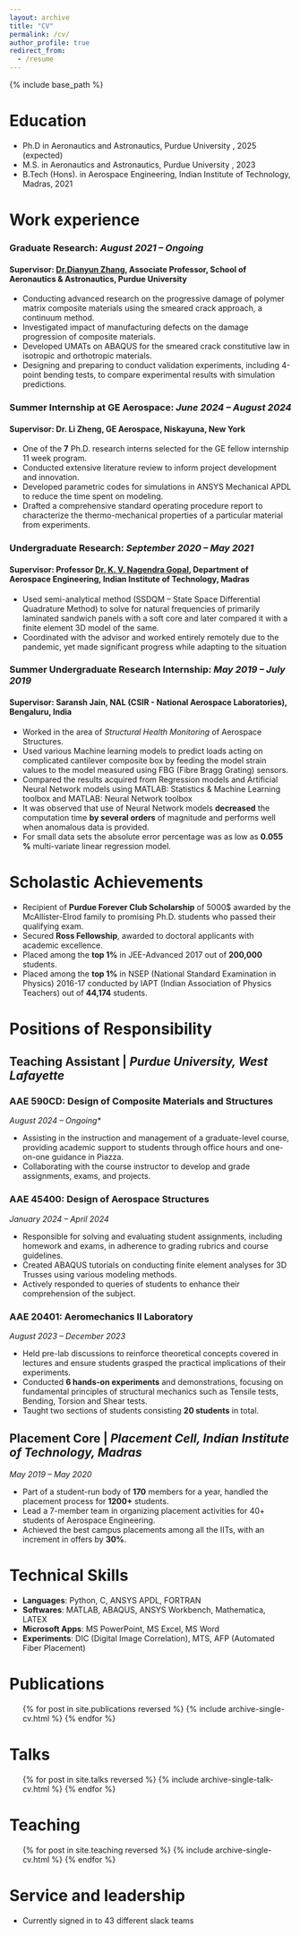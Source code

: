 ```yaml
---
layout: archive
title: "CV"
permalink: /cv/
author_profile: true
redirect_from:
  - /resume
---
```


{% include base_path %}

Education
======
* Ph.D in Aeronautics and Astronautics, Purdue University , 2025 (expected)
* M.S. in Aeronautics and Astronautics, Purdue University , 2023
* B.Tech (Hons). in Aerospace Engineering, Indian Institute of Technology, Madras, 2021


Work experience
======
### **Graduate Research**: *August 2021 – Ongoing*
#### Supervisor: [Dr.Dianyun Zhang](https://www.purdue.edu/cmsc/tech-area-bio/zhang.php), Associate Professor, School of Aeronautics & Astronautics, Purdue University ####
  * Conducting advanced research on the progressive damage of polymer matrix composite materials using the smeared crack approach, a continuum method.
  * Investigated impact of manufacturing defects on the damage progression of composite materials.
  * Developed UMATs on ABAQUS for the smeared crack constitutive law in isotropic and orthotropic materials.
  * Designing and preparing to conduct validation experiments, including 4-point bending tests, to compare experimental results with simulation predictions.

### **Summer Internship at GE Aerospace**: *June 2024 – August 2024*
#### Supervisor: Dr. Li Zheng, GE Aerospace, Niskayuna, New York ####
  * One of the **7** Ph.D. research interns selected for the GE fellow internship 11 week program.
  * Conducted extensive literature review to inform project development and innovation.
  * Developed parametric codes for simulations in ANSYS Mechanical APDL to reduce the time spent on modeling.
  * Drafted a comprehensive standard operating procedure report to characterize the thermo-mechanical properties of a particular material from experiments.

### **Undergraduate Research**: *September 2020 – May 2021*
#### Supervisor: Professor [Dr. K. V. Nagendra Gopal](http://www.ae.iitm.ac.in/~gopal/ngopal.html), Department of Aerospace Engineering, Indian Institute of Technology, Madras ####
  * Used semi-analytical method (SSDQM – State Space Differential Quadrature Method) to solve for natural frequencies of primarily laminated sandwich panels with a soft core and later compared it with a finite element 3D model of the same.
  * Coordinated with the advisor and worked entirely remotely due to the pandemic, yet made significant progress while adapting to the situation

### **Summer Undergraduate Research Internship**: *May 2019 – July 2019*
#### Supervisor: Saransh Jain, NAL (CSIR - National Aerospace Laboratories), Bengaluru, India ####
  * Worked in the area of _Structural Health Monitoring_ of Aerospace Structures.
  * Used various Machine learning models to predict loads acting on complicated cantilever composite box by feeding the model strain values to the model measured using FBG (Fibre Bragg Grating) sensors.
  * Compared the results acquired from Regression models and Artificial Neural Network models using MATLAB: Statistics & Machine Learning toolbox and MATLAB: Neural Network toolbox
  * It was observed that use of Neural Network models **decreased** the computation time **by several orders** of magnitude and performs well when anomalous data is provided.
  * For small data sets the absolute error percentage was as low as **0.055 %** multi-variate linear regression model.


Scholastic Achievements
======
* Recipient of **Purdue Forever Club Scholarship** of 5000$ awarded by the McAllister-Elrod family to promising Ph.D. students who passed their qualifying exam.
* Secured **Ross Fellowship**, awarded to doctoral applicants with academic excellence.
* Placed among the **top 1%** in JEE-Advanced 2017 out of **200,000** students.
* Placed among the **top 1%** in NSEP (National Standard Examination in Physics) 2016-17 conducted by IAPT (Indian Association of Physics Teachers) out of **44,174** students.

Positions of Responsibility
======
## Teaching Assistant | _Purdue University, West Lafayette_

### AAE 590CD: Design of Composite Materials and Structures 
_August 2024 – Ongoing*_
* Assisting in the instruction and management of a graduate-level course, providing academic support to students
through office hours and one-on-one guidance in Piazza.
* Collaborating with the course instructor to develop and grade assignments, exams, and projects.

### AAE 45400: Design of Aerospace Structures 
_January 2024 – April 2024_
* Responsible for solving and evaluating student assignments, including homework and exams, in adherence to
grading rubrics and course guidelines.
* Created ABAQUS tutorials on conducting finite element analyses for 3D Trusses using various modeling methods.
* Actively responded to queries of students to enhance their comprehension of the subject.

### AAE 20401: Aeromechanics II Laboratory 
_August 2023 – December 2023_
* Held pre-lab discussions to reinforce theoretical concepts covered in lectures and ensure students grasped the
practical implications of their experiments.
* Conducted **6 hands-on experiments** and demonstrations, focusing on fundamental principles of structural mechanics
such as Tensile tests, Bending, Torsion and Shear tests.
* Taught two sections of students consisting **20 students** in total.

## Placement Core | _Placement Cell, Indian Institute of Technology, Madras_ 
_May 2019 – May 2020_
* Part of a student-run body of **170** members for a year, handled the placement process for **1200+** students.
* Lead a 7-member team in organizing placement activities for 40+ students of Aerospace Engineering.
* Achieved the best campus placements among all the IITs, with an increment in offers by **30\%**.


Technical Skills
======
* **Languages**: Python, C, ANSYS APDL, FORTRAN
* **Softwares**: MATLAB, ABAQUS, ANSYS Workbench, Mathematica, LATEX
* **Microsoft Apps**: MS PowerPoint, MS Excel, MS Word
* **Experiments**: DIC (Digital Image Correlation), MTS, AFP (Automated Fiber Placement)

Publications
======
  <ul>{% for post in site.publications reversed %}
    {% include archive-single-cv.html %}
  {% endfor %}</ul>
  
Talks
======
  <ul>{% for post in site.talks reversed %}
    {% include archive-single-talk-cv.html  %}
  {% endfor %}</ul>
  
Teaching
======
  <ul>{% for post in site.teaching reversed %}
    {% include archive-single-cv.html %}
  {% endfor %}</ul>
  
Service and leadership
======
* Currently signed in to 43 different slack teams
